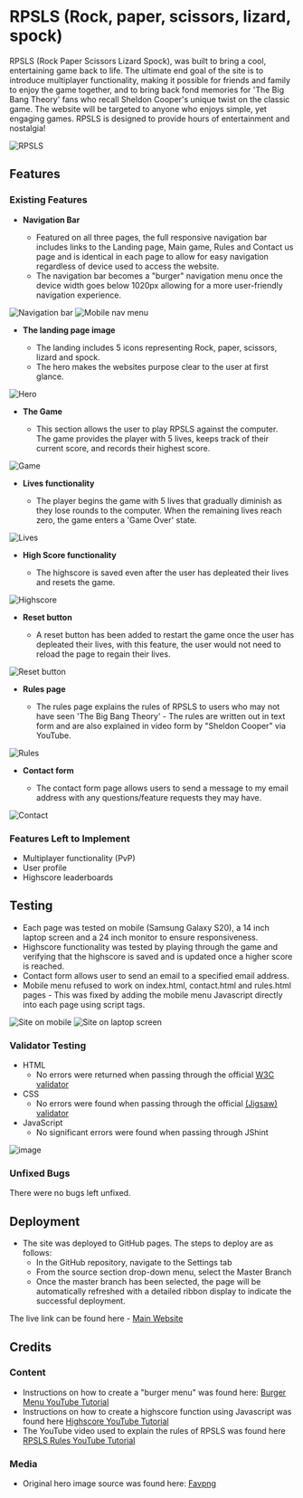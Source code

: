 # RPSLS (Rock, paper, scissors, lizard, spock)

RPSLS (Rock Paper Scissors Lizard Spock), was built to bring a cool, entertaining game back to life. The ultimate end goal of the site is to introduce multiplayer functionality, making it possible for friends and family to enjoy the game together, and to bring back fond memories for 'The Big Bang Theory' fans who recall Sheldon Cooper's unique twist on the classic game. The website will be targeted to anyone who enjoys simple, yet engaging games. RPSLS is designed to provide hours of entertainment and nostalgia!

![RPSLS](https://github.com/GuledY/Project-2---RPSLS/assets/141145982/32c3c39a-0d10-49a4-b950-2c2eeb956af5)

## Features 

### Existing Features

- __Navigation Bar__

  - Featured on all three pages, the full responsive navigation bar includes links to the Landing page, Main game, Rules and Contact us page and is identical in each page to allow for easy navigation regardless of      device used to access the website.
  - The navigation bar becomes a "burger" navigation menu once the device width goes below 1020px allowing for a more user-friendly navigation experience.

![Navigation bar](https://github.com/GuledY/Project-2---RPSLS/assets/141145982/d1284c30-967e-4cc9-a4e3-e1612dd47fe5)
![Mobile nav menu](https://github.com/GuledY/Project-2---RPSLS/assets/141145982/6e23e9cc-6808-411f-8f82-b5be5be74b54)

- __The landing page image__

  - The landing includes 5 icons representing Rock, paper, scissors, lizard and spock. 
  - The hero makes the websites purpose clear to the user at first glance. 

![Hero](https://github.com/GuledY/Project-2---RPSLS/assets/141145982/609bf51d-996c-4eef-bb72-cdd78d3929bc)

- __The Game__

  - This section allows the user to play RPSLS against the computer. The game provides the player with 5 lives, keeps track of their current score, and records their highest score.
    
![Game](https://github.com/GuledY/Project-2---RPSLS/assets/141145982/fd2d18e9-71b9-43d2-b116-fb92aca17687)

- __Lives functionality__

  - The player begins the game with 5 lives that gradually diminish as they lose rounds to the computer. When the remaining lives reach zero, the game enters a 'Game Over' state.
    
![Lives](https://github.com/GuledY/Project-2---RPSLS/assets/141145982/84b87725-28e2-4e6f-ab47-8ddcc7a2152c)

- __High Score functionality__

  - The highscore is saved even after the user has depleated their lives and resets the game.
    
![Highscore](https://github.com/GuledY/Project-2---RPSLS/assets/141145982/91254d56-f8f9-4f80-8fd1-ada4166b6730)

- __Reset button__
  
  - A reset button has been added to restart the game once the user has depleated their lives, with this feature, the user would not need to reload the page to regain their lives.
    
![Reset button](https://github.com/GuledY/Project-2---RPSLS/assets/141145982/749a25f4-b831-4e39-8085-e108db7caa28)

- __Rules page__

  - The rules page explains the rules of RPSLS to users who may not have seen 'The Big Bang Theory' - The rules are written out in text form and are also explained in video form by "Sheldon Cooper" via YouTube. 

![Rules](https://github.com/GuledY/Project-2---RPSLS/assets/141145982/9cd80bd2-547d-4d5f-8b93-140974d9d348)

- __Contact form__

  - The contact form page allows users to send a message to my email address with any questions/feature requests they may have.

![Contact](https://github.com/GuledY/Project-2---RPSLS/assets/141145982/e476f0d5-824c-46e0-a70e-56eedcf929c0)

### Features Left to Implement

- Multiplayer functionality (PvP)
- User profile
- Highscore leaderboards

## Testing 

- Each page was tested on mobile (Samsung Galaxy S20), a 14 inch laptop screen and a 24 inch monitor to ensure responsiveness. 
- Highscore functionality was tested by playing through the game and verifying that the highscore is saved and is updated once a higher score is reached.
- Contact form allows user to send an email to a specified email address.
- Mobile menu refused to work on index.html, contact.html and rules.html pages - This was fixed by adding the mobile menu Javascript directly into each page using script tags.

![Site on mobile](https://github.com/GuledY/Project-2---RPSLS/assets/141145982/c33b8951-6d14-48f9-b709-76288afae98b)
![Site on laptop screen](https://github.com/GuledY/Project-2---RPSLS/assets/141145982/400a830d-b6ac-4b2a-abeb-d89e7334fb56)

### Validator Testing 

- HTML
  - No errors were returned when passing through the official [W3C validator](https://validator.w3.org/nu/?doc=https%3A%2F%2Fguledy.github.io%2FProject-2---RPSLS%2Findex.html)
- CSS
  - No errors were found when passing through the official [(Jigsaw) validator](https://jigsaw.w3.org/css-validator/validator?uri=https%3A%2F%2Fguledy.github.io%2FProject-2---RPSLS%2Findex.html&profile=css3svg&usermedium=all&warning=1&vextwarning=&lang=en)
- JavaScript
  - No significant errors were found when passing through JShint

![image](https://github.com/GuledY/Project-2---RPSLS/assets/141145982/743a9956-247d-4c3b-bace-ef2169e9996c)
    
### Unfixed Bugs

There were no bugs left unfixed.

## Deployment

- The site was deployed to GitHub pages. The steps to deploy are as follows: 
  - In the GitHub repository, navigate to the Settings tab 
  - From the source section drop-down menu, select the Master Branch
  - Once the master branch has been selected, the page will be automatically refreshed with a detailed ribbon display to indicate the successful deployment. 

The live link can be found here - [Main Website](https://guledy.github.io/Project-2---RPSLS/index.html)

## Credits 

### Content 

- Instructions on how to create a "burger menu" was found here: [Burger Menu YouTube Tutorial](https://www.youtube.com/watch?v=OFKBep95lb4)
- Instructions on how to create a highscore function using Javascript was found here [Highscore YouTube Tutorial](https://www.youtube.com/watch?v=LEy0Y9QWG88)
- The YouTube video used to explain the rules of RPSLS was found here [RPSLS Rules YouTube Tutorial](https://www.youtube.com/watch?v=_PUEoDYpUyQ)

### Media

- Original hero image source was found here: [Favpng](https://favpng.com/png_view/scissors-rock-paper-scissors-rock-paper-scissors-lizard-spock-png/JTBrnZxu/)

